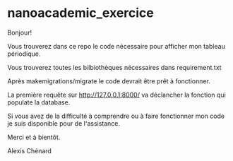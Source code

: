 # nanoacademic_exercice
Bonjour!

Vous trouverez dans ce repo le code nécessaire pour afficher mon tableau périodique.

Vous trouverez toutes les bilbiothèques nécessaires dans requirement.txt

Après makemigrations/migrate le code devrait être prêt à fonctionner.

La première requête sur http://127.0.0.1:8000/ va déclancher la fonction qui populate la database.

Si vous avez de la difficulté à comprendre ou à faire fonctionner mon code je suis disponible pour de l'assistance.

Merci et à bientôt.

Alexis Chénard
